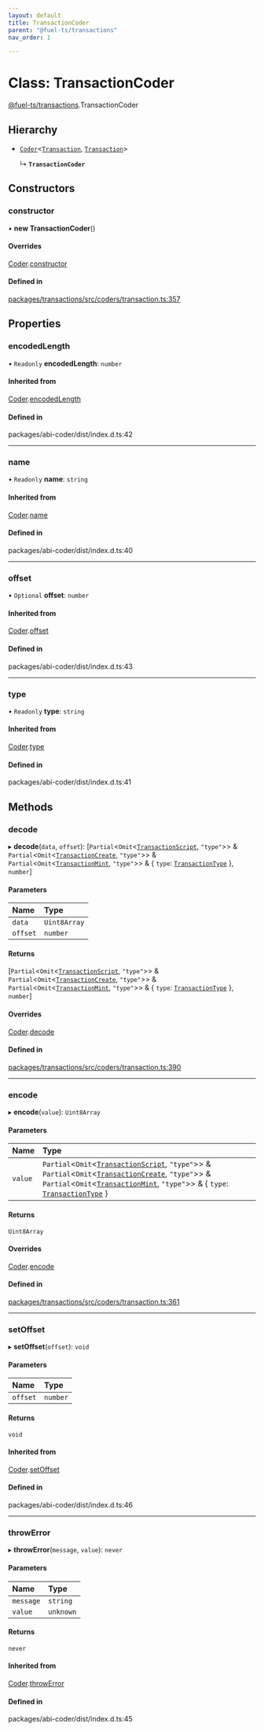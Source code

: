 ```yaml
---
layout: default
title: TransactionCoder
parent: "@fuel-ts/transactions"
nav_order: 1

---
```


# Class: TransactionCoder

[@fuel-ts/transactions](../index.md).TransactionCoder

## Hierarchy

- [`Coder`](internal-Coder.md)<[`Transaction`](../index.md#transaction), [`Transaction`](../index.md#transaction)\>

  ↳ **`TransactionCoder`**

## Constructors

### constructor

• **new TransactionCoder**()

#### Overrides

[Coder](internal-Coder.md).[constructor](internal-Coder.md#constructor)

#### Defined in

[packages/transactions/src/coders/transaction.ts:357](https://github.com/FuelLabs/fuels-ts/blob/master/packages/transactions/src/coders/transaction.ts#L357)

## Properties

### encodedLength

• `Readonly` **encodedLength**: `number`

#### Inherited from

[Coder](internal-Coder.md).[encodedLength](internal-Coder.md#encodedlength)

#### Defined in

packages/abi-coder/dist/index.d.ts:42

___

### name

• `Readonly` **name**: `string`

#### Inherited from

[Coder](internal-Coder.md).[name](internal-Coder.md#name)

#### Defined in

packages/abi-coder/dist/index.d.ts:40

___

### offset

• `Optional` **offset**: `number`

#### Inherited from

[Coder](internal-Coder.md).[offset](internal-Coder.md#offset)

#### Defined in

packages/abi-coder/dist/index.d.ts:43

___

### type

• `Readonly` **type**: `string`

#### Inherited from

[Coder](internal-Coder.md).[type](internal-Coder.md#type)

#### Defined in

packages/abi-coder/dist/index.d.ts:41

## Methods

### decode

▸ **decode**(`data`, `offset`): [`Partial`<`Omit`<[`TransactionScript`](../index.md#transactionscript), ``"type"``\>\> & `Partial`<`Omit`<[`TransactionCreate`](../index.md#transactioncreate), ``"type"``\>\> & `Partial`<`Omit`<[`TransactionMint`](../index.md#transactionmint), ``"type"``\>\> & { `type`: [`TransactionType`](../enums/TransactionType.md)  }, `number`]

#### Parameters

| Name | Type |
| :------ | :------ |
| `data` | `Uint8Array` |
| `offset` | `number` |

#### Returns

[`Partial`<`Omit`<[`TransactionScript`](../index.md#transactionscript), ``"type"``\>\> & `Partial`<`Omit`<[`TransactionCreate`](../index.md#transactioncreate), ``"type"``\>\> & `Partial`<`Omit`<[`TransactionMint`](../index.md#transactionmint), ``"type"``\>\> & { `type`: [`TransactionType`](../enums/TransactionType.md)  }, `number`]

#### Overrides

[Coder](internal-Coder.md).[decode](internal-Coder.md#decode)

#### Defined in

[packages/transactions/src/coders/transaction.ts:390](https://github.com/FuelLabs/fuels-ts/blob/master/packages/transactions/src/coders/transaction.ts#L390)

___

### encode

▸ **encode**(`value`): `Uint8Array`

#### Parameters

| Name | Type |
| :------ | :------ |
| `value` | `Partial`<`Omit`<[`TransactionScript`](../index.md#transactionscript), ``"type"``\>\> & `Partial`<`Omit`<[`TransactionCreate`](../index.md#transactioncreate), ``"type"``\>\> & `Partial`<`Omit`<[`TransactionMint`](../index.md#transactionmint), ``"type"``\>\> & { `type`: [`TransactionType`](../enums/TransactionType.md)  } |

#### Returns

`Uint8Array`

#### Overrides

[Coder](internal-Coder.md).[encode](internal-Coder.md#encode)

#### Defined in

[packages/transactions/src/coders/transaction.ts:361](https://github.com/FuelLabs/fuels-ts/blob/master/packages/transactions/src/coders/transaction.ts#L361)

___

### setOffset

▸ **setOffset**(`offset`): `void`

#### Parameters

| Name | Type |
| :------ | :------ |
| `offset` | `number` |

#### Returns

`void`

#### Inherited from

[Coder](internal-Coder.md).[setOffset](internal-Coder.md#setoffset)

#### Defined in

packages/abi-coder/dist/index.d.ts:46

___

### throwError

▸ **throwError**(`message`, `value`): `never`

#### Parameters

| Name | Type |
| :------ | :------ |
| `message` | `string` |
| `value` | `unknown` |

#### Returns

`never`

#### Inherited from

[Coder](internal-Coder.md).[throwError](internal-Coder.md#throwerror)

#### Defined in

packages/abi-coder/dist/index.d.ts:45
